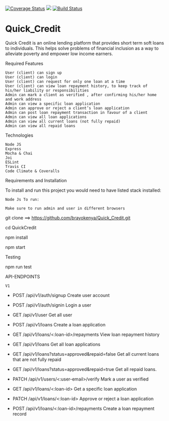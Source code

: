 [![Coverage Status](https://coveralls.io/repos/github/brayokenya/Quick_Credit/badge.svg?branch=master)](https://coveralls.io/github/brayokenya/Quick_Credit?branch=master) <a href="https://codeclimate.com/github/brayokenya/Quick_Credit/maintainability"><img src="https://api.codeclimate.com/v1/badges/15f31ec3548a640ffcad/maintainability" /></a>
[![Build Status](https://travis-ci.org/brayokenya/Quick_Credit.svg?branch=deploy&service=github)](https://travis-ci.org/brayokenya/Quick_Credit)




# Quick_Credit

Quick Credit is an online lending platform that provides short term soft loans to individuals. This helps solve problems of financial inclusion as a way to alleviate poverty and empower low income earners.

Required Features

    User (client) can sign up
    User (client) can login
    User (client) can request for only one loan at a time
    User (client) can view loan repayment history, to keep track of his/her liability or responsibilities
    Admin can mark a client as verified , after confirming his/her home and work address
    Admin can view a specific loan application
    Admin can approve or reject a client’s loan application
    Admin can post loan repayment transaction in favour of a client
    Admin can view all loan applications
    Admin can view all current loans (not fully repaid)
    Admin can view all repaid loans

Technologies

    Node JS
    Express
    Mocha & Chai
    Joi
    ESLint
    Travis CI
    Code Climate & Coveralls

Requirements and Installation

To install and run this project you would need to have listed stack installed:

    Node Js To run:

    Make sure to run admin and user in different browsers

git clone ==> <https://github.com/brayokenya/Quick_Credit.git>

cd QuickCredit

npm install

npm start

Testing

npm run test

API-ENDPOINTS

    V1

- POST /api/v1/auth/signup Create user account

- POST /api/v1/auth/signin Login a user

- GET /api/v1/user Get all user

- POST /api/v1/loans Create a loan application

- GET /api/v1/loans/<:loan-id>/repayments View loan repayment history

- GET /api/v1/loans Get all loan applications

- GET /api/v1/loans?status=approved&repaid=false Get all current loans that are not fully repaid

- GET /api/v1/loans?status=approved&repaid=true Get all repaid loans.

- PATCH /api/v1/users/<:user-email>/verify Mark a user as verified

- GET /api/v1/loans/<:loan-id> Get a specific loan application

- PATCH /api/v1/loans/<:loan-id> Approve or reject a loan application

- POST /api/v1/loans/<:loan-id>/repayments Create a loan repayment record

